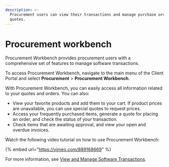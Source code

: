 ```yaml
---
description: >-
  Procurement users can view their transactions and manage purchase orders and
  quotes.
---
```


# Procurement workbench

Procurement Workbench provides procurement users with a comprehensive set of features to manage software transactions.&#x20;

To access Procurement Workbench, navigate to the main menu of the Client Portal and select **Procurement** > **Procurement Workbench**.

With Procurement Workbench, you can easily access all information related to your quotes and orders. You can also:

* View your favorite products and add them to your cart. If product prices are unavailable, you can use special quotes to request prices.
* Access your frequently purchased items, generate a quote for placing an order, and check the status of your transaction.
* Check items that are awaiting approval, and view your open and overdue invoices.

Watch the following video tutorial on how to use Procurement Workbench:

{% embed url="https://vimeo.com/889168669" %}

For more information, see [View and Manage Software Transactions](view-and-manage-software-transactions.md).
